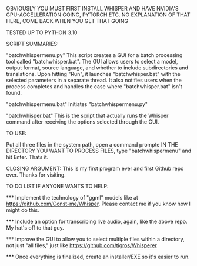 OBVIOUSLY YOU MUST FIRST INSTALL WHISPER AND HAVE NVIDIA'S GPU-ACCELLERATION GOING, PYTORCH ETC.  NO EXPLANATION OF THAT HERE, COME BACK WHEN YOU GET THAT GOING

TESTED UP TO PYTHON 3.10

SCRIPT SUMMARIES:

"batchwhispermenu.py"
This script creates a GUI for a batch processing tool called "batchwhisper.bat". The GUI allows users to select a model, output format, source language, and whether to include subdirectories and translations. Upon hitting "Run", it launches "batchwhisper.bat" with the selected parameters in a separate thread. It also notifies users when the process completes and handles the case where "batchwhisper.bat" isn't found.

"batchwhispermenu.bat"
Initiates "batchwhispermenu.py"

"batchwhisper.bat"
This is the script that actually runs the Whisper command after receiving the options selected through the GUI.

TO USE:

Put all three files in the system path, open a command prompte IN THE DIRECTORY YOU WANT TO PROCESS FILES, type "batchwhispermenu" and hit Enter.  Thats it.

CLOSING ARGUMENT:
This is my first program ever and first Github repo ever.  Thanks for visiting.

 TO DO LIST IF ANYONE WANTS TO HELP:

*** Implement the technology of "ggml" models like at https://github.com/Const-me/Whisper.  Please contact me if you know how I might do this.

*** Include an option for transcribing live audio, again, like the above repo.  My hat's off to that guy.

*** Improve the GUI to allow you to select multiple files within a directory, not just "all files," just like https://github.com/tigros/Whisperer  

*** Once everything is finalized, create an installer/EXE so it's easier to run.

